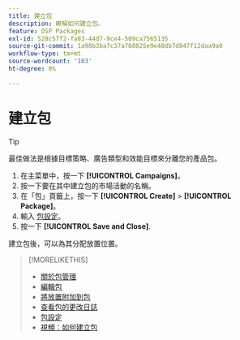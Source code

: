 ```yaml
---
title: 建立包
description: 瞭解如何建立包。
feature: DSP Packages
exl-id: 528c57f2-fa83-44d7-9ce4-509ca7565135
source-git-commit: 1a98b3ba7c37a768825e9e48db7d847f12daa9a0
workflow-type: tm+mt
source-wordcount: '103'
ht-degree: 0%

---
```


# 建立包

>[!TIP]
>
>最佳做法是根據目標策略、廣告類型和效能目標來分離您的產品包。

1. 在主菜單中，按一下 **[!UICONTROL Campaigns]**。
1. 按一下要在其中建立包的市場活動的名稱。
1. 在「包」頁籤上，按一下 **[!UICONTROL Create]** > **[!UICONTROL Package]**。
1. 輸入 [包設定](package-settings.md)。
1. 按一下 **[!UICONTROL Save and Close]**.

建立包後，可以為其分配放置位置。

>[!MORELIKETHIS]
>
>* [關於包管理](package-about.md)
>* [編輯包](package-edit.md)
>* [將放置附加到包](package-attach-placement.md)
>* [查看包的更改日誌](package-change-log.md)
>* [包設定](package-settings.md)
>* [視頻：如何建立包](https://experienceleague.adobe.com/docs/advertising-learn/tutorials/dsp/package-create.html)

